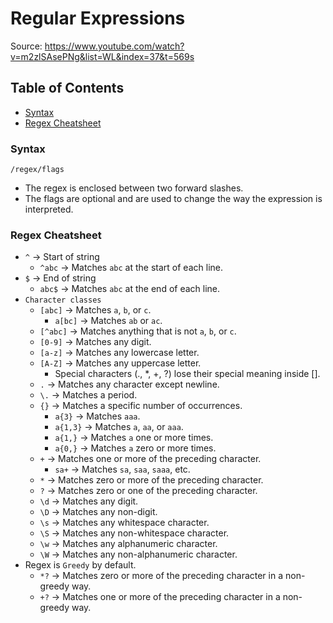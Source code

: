 # Regular Expressions
Source: https://www.youtube.com/watch?v=m2zlSAsePNg&list=WL&index=37&t=569s


## Table of Contents
* [Syntax](#syntax)
* [Regex Cheatsheet](#regex-cheatsheet) 


### Syntax
`/regex/flags`  
* The regex is enclosed between two forward slashes.
* The flags are optional and are used to change the way the expression is interpreted.


### Regex Cheatsheet
* `^` &rarr; Start of string
    * `^abc` &rarr; Matches `abc` at the start of each line.
* `$` &rarr; End of string
    * `abc$` &rarr; Matches `abc` at the end of each line.
* `Character classes`
    * `[abc]` &rarr; Matches `a`, `b`, or `c`.
        * `a[bc]` &rarr; Matches `ab` or `ac`.
    * `[^abc]` &rarr; Matches anything that is not `a`, `b`, or `c`.    
    * `[0-9]` &rarr; Matches any digit.
    * `[a-z]` &rarr; Matches any lowercase letter.
    * `[A-Z]` &rarr; Matches any uppercase letter.
        * Special characters (., *, +, ?) lose their special meaning inside [].  
    * `.` &rarr; Matches any character except newline.
    * `\.` &rarr; Matches a period.
    * `{}` &rarr; Matches a specific number of occurrences.
        * `a{3}` &rarr; Matches `aaa`.
        * `a{1,3}` &rarr; Matches `a`, `aa`, or `aaa`.
        * `a{1,}` &rarr; Matches `a` one or more times.
        * `a{0,}` &rarr; Matches `a` zero or more times.
    * `+` &rarr; Matches one or more of the preceding character.
        * `sa+` &rarr; Matches `sa`, `saa`, `saaa`, etc.
    * `*` &rarr; Matches zero or more of the preceding character.
    * `?` &rarr; Matches zero or one of the preceding character.
    * `\d` &rarr; Matches any digit.
    * `\D` &rarr; Matches any non-digit.
    * `\s` &rarr; Matches any whitespace character.
    * `\S` &rarr; Matches any non-whitespace character.
    * `\w` &rarr; Matches any alphanumeric character.
    * `\W` &rarr; Matches any non-alphanumeric character.
* Regex is `Greedy` by default.
    * `*?` &rarr; Matches zero or more of the preceding character in a non-greedy way.
    * `+?` &rarr; Matches one or more of the preceding character in a non-greedy way.